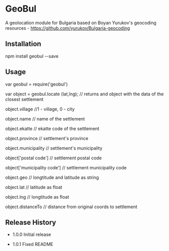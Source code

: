 GeoBul
=========

A geolocation module for Bulgaria based on Boyan Yurukov's geocoding resources - https://github.com/yurukov/Bulgaria-geocoding


## Installation

  npm install geobul --save

## Usage

  var geobul = require('geobul')

  var object = geobul.locate (lat,lng);  // returns and object with the data of the closest settlement	
  
  object.village  	   //1 - village, 0 - city

  object.name 		  // name of the settlement

  object.ekatte  	 // ekatte code of the settlement

  object.province 	// settlement's province

  object.municipality  // settlement's municipality

  object['postal code']  	  // settlement postal code

  object['municipality code'] 	 // settlement municipality code

  object.geo   		// longtitude and latitude as string

  object.lat   		// latitude as float

  object.lng   		// longtitude as float

  object.distanceTo     // distance from original coords to settlement




## Release History

* 1.0.0 Initial release

* 1.0.1 Fixed README